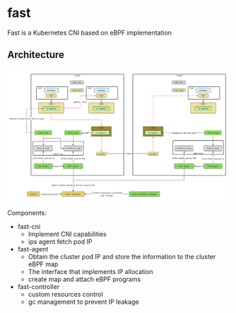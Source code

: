 # fast

Fast is a Kubernetes CNI based on eBPF implementation

## Architecture

![fast](images/fast.png)

Components:
+ fast-cni
  + Implement CNI capabilities
  + ips agent fetch pod IP
+ fast-agent
  + Obtain the cluster pod IP and store the information to the cluster eBPF map
  + The interface that implements IP allocation
  + create map and attach eBPF programs
+ fast-controller
  + custom resources control
  + gc management to prevent IP leakage